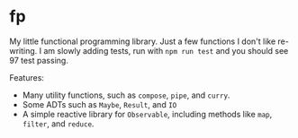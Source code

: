 # fp

My little functional programming library. Just a few functions I don't like
re-writing. I am slowly adding tests, run with `npm run test` and you should see
97 test passing.

Features:

- Many utility functions, such as `compose`, `pipe`, and `curry`.
- Some ADTs such as `Maybe`, `Result`, and `IO`
- A simple reactive library for `Observable`, including methods like `map`,
  `filter`, and `reduce`.
